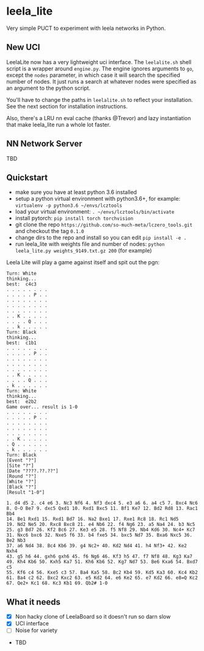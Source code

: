 # leela_lite

Very simple PUCT to experiment with leela networks in Python.

## New UCI

LeelaLite now has a very lightweight uci interface. The `leelalite.sh` shell script is a wrapper around
`engine.py`. The engine ignores arguments to `go`, except the `nodes` parameter, in which case it will
search the specified number of nodes. It just runs a search at whatever nodes were specified as an
argument to the python script.

You'll have to change the paths in `leelalite.sh` to reflect your installation. See the next section
for installation instructions.

Also, there's a LRU nn eval cache (thanks @Trevor) and lazy instantiation that make leela_lite run a
whole lot faster.

## NN Network Server

TBD

## Quickstart

- make sure you have at least python 3.6 installed
- setup a python virtual environment with python3.6+, for example: `virtualenv -p python3.6 ~/envs/lcztools`
- load your virtual environment: `. ~/envs/lcztools/bin/activate`
- install pytorch: `pip install torch torchvision`
- git clone the repo `https://github.com/so-much-meta/lczero_tools.git` and checkout the tag `0.1.0`
- change dirs to the repo and install so you can edit `pip install -e .`
- run leela_lite with weights file and number of nodes: `python leela_lite.py weights_9149.txt.gz 200` (for example)

Leela Lite will play a game against itself and spit out the pgn:

```
Turn: White
thinking...
best:  c4c3
. . . . . . . .
. . . . . P . .
. . . . . . . .
. . . . . . . .
. . . . . . . .
. . K . . . . .
. . . . Q . . .
. . k . . . . .
Turn: Black
thinking...
best:  c1b1
. . . . . . . .
. . . . . P . .
. . . . . . . .
. . . . . . . .
. . . . . . . .
. . K . . . . .
. . . . Q . . .
. k . . . . . .
Turn: White
thinking...
best:  e2b2
Game over... result is 1-0
. . . . . . . .
. . . . . P . .
. . . . . . . .
. . . . . . . .
. . . . . . . .
. . K . . . . .
. Q . . . . . .
. k . . . . . .
Turn: Black
[Event "?"]
[Site "?"]
[Date "????.??.??"]
[Round "?"]
[White "?"]
[Black "?"]
[Result "1-0"]

1. d4 d5 2. c4 e6 3. Nc3 Nf6 4. Nf3 dxc4 5. e3 a6 6. a4 c5 7. Bxc4 Nc6
8. O-O Be7 9. dxc5 Qxd1 10. Rxd1 Bxc5 11. Bf1 Ke7 12. Bd2 Rd8 13. Rac1 Bb4
14. Be1 Rxd1 15. Rxd1 Bd7 16. Na2 Bxe1 17. Rxe1 Rc8 18. Rc1 Nd5
19. Nd2 Ne5 20. Rxc8 Bxc8 21. e4 Nb6 22. f4 Ng6 23. a5 Na4 24. b3 Nc5
25. g3 Bd7 26. Kf2 Bc6 27. Ke3 e5 28. f5 Nf8 29. Nb4 Kd6 30. Nc4+ Kc7
31. Nxc6 bxc6 32. Nxe5 f6 33. b4 fxe5 34. bxc5 Nd7 35. Bxa6 Nxc5 36. Be2 Nb3
37. a6 Nd4 38. Bc4 Kb6 39. g4 Nc2+ 40. Kd2 Nd4 41. h4 Nf3+ 42. Ke2 Nxh4
43. g5 h6 44. gxh6 gxh6 45. f6 Ng6 46. Kf3 h5 47. f7 Nf8 48. Kg3 Ka7
49. Kh4 Kb6 50. Kxh5 Ka7 51. Kh6 Kb6 52. Kg7 Nd7 53. Be6 Kxa6 54. Bxd7 c5
55. Kf6 c4 56. Kxe5 c3 57. Ba4 Ka5 58. Bc2 Kb4 59. Kd5 Ka3 60. Kc4 Kb2
61. Ba4 c2 62. Bxc2 Kxc2 63. e5 Kd2 64. e6 Ke2 65. e7 Kd2 66. e8=Q Kc2
67. Qe2+ Kc1 68. Kc3 Kb1 69. Qb2# 1-0
```

## What it needs

- [x] Non hacky clone of LeelaBoard so it doesn't run so darn slow
- [X] UCI interface
- [ ] Noise for variety
- TBD
